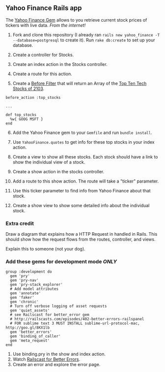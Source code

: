 ## Yahoo Finance Rails app

The [Yahoo Finance Gem](https://github.com/herval/yahoo-finance) allows to you retrieve current stock prices of tickers with live data. *From the internet!*

1. Fork and clone this repository (I already ran `rails new yahoo_finance -T --database=postgresql` to create it). Run `rake db:create` to set up your database.

2. Create a controller for Stocks.

3. Create an index action in the Stocks controller.

4. Create a route for this action.

5. Create a [Before Filter](http://guides.rubyonrails.org/action_controller_overview.html#filters) that will return an Array of the [Top Ten Tech Stocks of 2103](http://goo.gl/qygF3l).

```
before_action :top_stocks

...

def top_stocks
  %w{ GOOG MSFT }
end
```

6. Add the Yahoo Finance gem to your `Gemfile` and run `bundle install`.

7. Use `YahooFinance.quotes` to get info for these top stocks in your index action.

8. Create a view to show all these stocks. Each stock should have a link to show the individual view of a stock.

9. Create a show action in the stocks controller.

10. Add a route to this show action. The route will take a "ticker" parameter.

11. Use this ticker parameter to find info from Yahoo Finance about that stock.

12. Create a show view to show some detailed info about the individual stock.

### Extra credit

Draw a diagram that explains how a HTTP Request in handled in Rails. This should show how the request flows from the routes, controller, and views.

Explain this to someone (not your dog).

### Add these gems for development mode *ONLY*

```
group :development do
  gem 'pry'
  gem 'pry-nav'
  gem 'pry-stack_explorer'
  # Add model attributes
  gem 'annotate'
  gem 'faker'
  gem 'chronic'
  # Turn off verbose logging of asset requests
  gem 'quiet_assets'
  # see Railscast for better_error gem
  # http://railscasts.com/episodes/402-better-errors-railspanel
  # FOR sublime text 3 MUST INSTALL sublime-url-protocol-mac, http://goo.gl/8KX1lb
  gem 'better_errors'
  gem 'binding_of_caller'
  gem 'meta_request'
end
```

1. Use binding.pry in the show and index action.
2. Watch [Railscast for Better Errors](http://railscasts.com/episodes/402-better-errors-railspanel).
3. Create an error and explore the error page.
